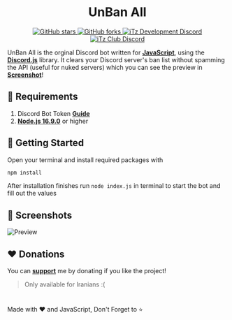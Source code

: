 <h1 align="center">UnBan All</h1>

<div align="center">
    <a href="https://github.com/iTzArshia/UnBan-All/stargazers"> <img src="https://img.shields.io/github/stars/iTzArshia/UnBan-All.svg" alt="GitHub stars"/> </a>
    <a href="https://github.com/iTzArshia/UnBan-All/network"> <img src="https://img.shields.io/github/forks/iTzArshia/UnBan-All.svg" alt="GitHub forks"/> </a>
    <a href="https://discord.gg/nKrBshQvcK"> <img src="https://badgen.net/discord/members/nKrBshQvcK" alt="iTz Development Discord"/> </a>
    <a href="https://discord.gg/8hr9CRqmfc"> <img src="https://badgen.net/discord/members/8hr9CRqmfc" alt="iTz Club Discord"/> </a>
</div>

UnBan All is the orginal Discord bot written for **[JavaScript](https://www.javascript.com/)**, using the **[Discord.js](discord.js.org/)** library. It clears your Discord server's ban list without spamming the API (useful for nuked servers) which you can see the preview in **[Screenshot](https://github.com/iTzArshia/iTz-DJ/edit/main/README.md#-screenshot)**!

## 🚧 Requirements
1. Discord Bot Token **[Guide](https://discordjs.guide/preparations/setting-up-a-bot-application.html#creating-your-bot)**
2. **[Node.js 16.9.0](https://nodejs.org/en/download/)** or higher
## 🚀 Getting Started
Open your terminal and install required packages with
```sh
npm install
```
After installation finishes run `node index.js` in terminal to start the bot and fill out the values
## 📸 Screenshots
![Preview](https://user-images.githubusercontent.com/89854127/214914740-7fda740f-c735-4e85-9f4c-9680725da27b.png)
## ❤️ Donations
You can **[support](https://reymit.ir/itz_arshia)** me by donating if you like the project!
> Only available for Iranians :(
#
Made with ❤️ and JavaScript, Don't Forget to ⭐
